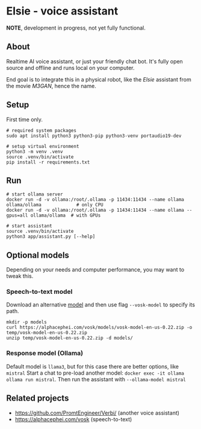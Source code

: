 # Elsie - voice assistant
**NOTE**, development in progress, not yet fully functional.

## About
Realtime AI voice assistant, or just your friendly chat bot.
It's fully open source and offline and runs local on your computer.

End goal is to integrate this in a physical robot, like the *Elsie*
assistant from the movie *M3GAN*, hence the name.

## Setup
First time only.

```shell
# required system packages
sudo apt install python3 python3-pip python3-venv portaudio19-dev

# setup virtual environment
python3 -m venv .venv
source .venv/bin/activate
pip install -r requirements.txt
```

## Run
```shell
# start ollama server
docker run -d -v ollama:/root/.ollama -p 11434:11434 --name ollama ollama/ollama             # only CPU
docker run -d -v ollama:/root/.ollama -p 11434:11434 --name ollama --gpus=all ollama/ollama  # with GPUs

# start assistant
source .venv/bin/activate
python3 app/assistant.py [--help]
```

## Optional models
Depending on your needs and computer performance, you may want to tweak this.

### Speech-to-text model
Download an alternative [model](https://alphacephei.com/vosk/models) and then use flag `--vosk-model` to specify its path.

```shell
mkdir -p models
curl https://alphacephei.com/vosk/models/vosk-model-en-us-0.22.zip -o temp/vosk-model-en-us-0.22.zip
unzip temp/vosk-model-en-us-0.22.zip -d models/
```

### Response model (Ollama)
Default model is `llama3`, but for this case there are better options, like `mistral` 
Start a chat to pre-load another model: `docker exec -it ollama ollama run mistral`.
Then run the assistant with `--ollama-model mistral`

## Related projects
* https://github.com/PromtEngineer/Verbi/ (another voice assistant)
* https://alphacephei.com/vosk (speech-to-text)
